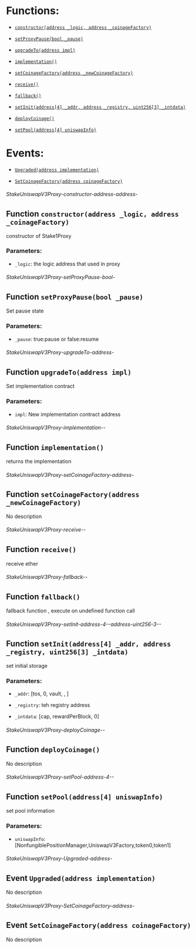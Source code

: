 # Functions:

- [`constructor(address _logic, address _coinageFactory)`](#StakeUniswapV3Proxy-constructor-address-address-)

- [`setProxyPause(bool _pause)`](#StakeUniswapV3Proxy-setProxyPause-bool-)

- [`upgradeTo(address impl)`](#StakeUniswapV3Proxy-upgradeTo-address-)

- [`implementation()`](#StakeUniswapV3Proxy-implementation--)

- [`setCoinageFactory(address _newCoinageFactory)`](#StakeUniswapV3Proxy-setCoinageFactory-address-)

- [`receive()`](#StakeUniswapV3Proxy-receive--)

- [`fallback()`](#StakeUniswapV3Proxy-fallback--)

- [`setInit(address[4] _addr, address _registry, uint256[3] _intdata)`](#StakeUniswapV3Proxy-setInit-address-4--address-uint256-3--)

- [`deployCoinage()`](#StakeUniswapV3Proxy-deployCoinage--)

- [`setPool(address[4] uniswapInfo)`](#StakeUniswapV3Proxy-setPool-address-4--)

# Events:

- [`Upgraded(address implementation)`](#StakeUniswapV3Proxy-Upgraded-address-)

- [`SetCoinageFactory(address coinageFactory)`](#StakeUniswapV3Proxy-SetCoinageFactory-address-)

###### StakeUniswapV3Proxy-constructor-address-address-

## Function `constructor(address _logic, address _coinageFactory)`

constructor of Stake1Proxy

### Parameters:

- `_logic`: the logic address that used in proxy

###### StakeUniswapV3Proxy-setProxyPause-bool-

## Function `setProxyPause(bool _pause)`

Set pause state

### Parameters:

- `_pause`: true:pause or false:resume

###### StakeUniswapV3Proxy-upgradeTo-address-

## Function `upgradeTo(address impl)`

Set implementation contract

### Parameters:

- `impl`: New implementation contract address

###### StakeUniswapV3Proxy-implementation--

## Function `implementation()`

returns the implementation

###### StakeUniswapV3Proxy-setCoinageFactory-address-

## Function `setCoinageFactory(address _newCoinageFactory)`

No description

###### StakeUniswapV3Proxy-receive--

## Function `receive()`

receive ether

###### StakeUniswapV3Proxy-fallback--

## Function `fallback()`

fallback function , execute on undefined function call

###### StakeUniswapV3Proxy-setInit-address-4--address-uint256-3--

## Function `setInit(address[4] _addr, address _registry, uint256[3] _intdata)`

set initial storage

### Parameters:

- `_addr`:  [tos, 0, vault,  ,   ]

- `_registry`: teh registry address

- `_intdata`: [cap, rewardPerBlock, 0]

###### StakeUniswapV3Proxy-deployCoinage--

## Function `deployCoinage()`

No description

###### StakeUniswapV3Proxy-setPool-address-4--

## Function `setPool(address[4] uniswapInfo)`

set pool information

### Parameters:

- `uniswapInfo`: [NonfungiblePositionManager,UniswapV3Factory,token0,token1]

###### StakeUniswapV3Proxy-Upgraded-address-

## Event `Upgraded(address implementation)`

No description

###### StakeUniswapV3Proxy-SetCoinageFactory-address-

## Event `SetCoinageFactory(address coinageFactory)`

No description
